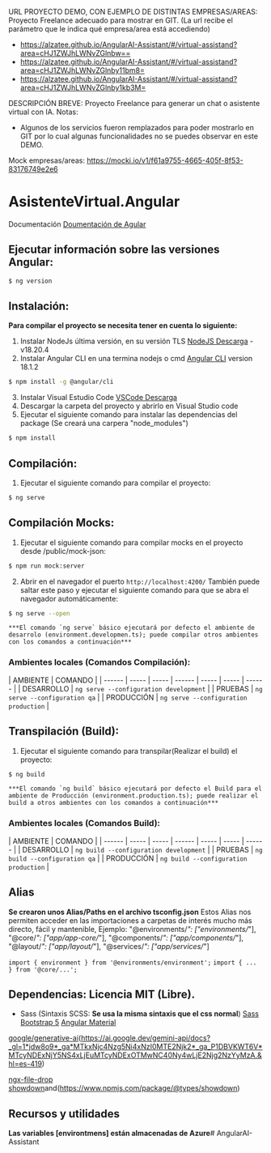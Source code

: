 URL PROYECTO DEMO, CON EJEMPLO DE DISTINTAS EMPRESAS/AREAS:
Proyecto Freelance adecuado para mostrar en GIT.
(La url recibe el parámetro que le indica qué empresa/area está accediendo)
- https://alzatee.github.io/AngularAI-Assistant/#/virtual-assistand?area=cHJ1ZWJhLWNvZGlnbw==
- https://alzatee.github.io/AngularAI-Assistant/#/virtual-assistand?area=cHJ1ZWJhLWNvZGlnby11bm8=
- https://alzatee.github.io/AngularAI-Assistant/#/virtual-assistand?area=cHJ1ZWJhLWNvZGlnby1kb3M=

DESCRIPCIÓN BREVE: Proyecto Freelance para generar un chat o asistente virtual con IA.
Notas: 
- Algunos de los servicios fueron remplazados para poder mostrarlo en GIT por lo cual algunas funcionalidades no se puedes observar en este DEMO.

Mock empresas/areas:
https://mocki.io/v1/f61a9755-4665-405f-8f53-83176749e2e6

# AsistenteVirtual.Angular
Documentación [Doumentación de Agular](https://angular.io/docs)


## Ejecutar información sobre las versiones Angular:
````sh
$ ng version
````


## Instalación:
**Para compilar el proyecto se necesita tener en cuenta lo siguiente:**

1. Instalar NodeJs última versión, en su versión TLS [NodeJS Descarga](https://angular.io/docs) - v18.20.4
2. Instalar Angular CLI en una termina nodejs o cmd [Angular CLI](https://github.com/angular/angular-cli) version 18.1.2
````sh
$ npm install -g @angular/cli
````
3. Instalar Visual Estudio Code [VSCode Descarga](https://code.visualstudio.com/)
4. Descargar la carpeta del proyecto y abrirlo en Visual Studio code
5. Ejecutar el siguiente comando para instalar las dependencias del package (Se creará una carpera "node_modules")
````sh
$ npm install
````


## Compilación:
1. Ejecutar el siguiente comando para compilar el proyecto:
````sh
$ ng serve
````

## Compilación Mocks:
1. Ejecutar el siguiente comando para compilar mocks en el proyecto desde /public/mock-json:
````sh
$ npm run mock:server
````

2. Abrir en el navegador el puerto `http://localhost:4200/`
También puede saltar este paso y ejecutar el siguiente comando para que se abra el navegador automáticamente:
````sh
$ ng serve --open
````
	***El comando `ng serve` básico ejecutará por defecto el ambiente de desarrolo (environment.developmen.ts); puede compilar otros ambientes con los comandos a continuación***
### Ambientes locales (Comandos Compilación):
| AMBIENTE | COMANDO |
| ------ | ----- | ----- | ------ | ----- | ----- | ------ |
| DESARROLLO     | `ng serve --configuration development`  |
| PRUEBAS        | `ng serve --configuration qa`           |
| PRODUCCIÓN     | `ng serve --configuration production`   |


## Transpilación (Build):
1. Ejecutar el siguiente comando para transpilar(Realizar el build) el proyecto:
````sh
$ ng build
````
	***El comando `ng build` básico ejecutará por defecto el Build para el ambiente de Producción (environment.production.ts); puede realizar el build a otros ambientes con los comandos a continuación***
### Ambientes locales (Comandos Build):
| AMBIENTE | COMANDO |
| ------ | ----- | ----- | ------ | ----- | ----- | ------ |
| DESARROLLO     | `ng build --configuration development`  |
| PRUEBAS        | `ng build --configuration qa`           |
| PRODUCCIÓN     | `ng build --configuration production`   |


## Alias
**Se crearon unos Alias/Paths en el archivo tsconfig.json**
Estos Alias nos permiten acceder en las importaciones a carpetas de interés mucho más directo, fácil y mantenible, Ejemplo:
"@environments/*": ["environments/*"],
"@core/*": ["app/app-core/*"],
"@components/*": ["app/components/*"],
"@layout/*": ["app/layout/*"],
"@services/*": ["app/services/*"]

`import { environment } from '@environments/environment';`
`import { ... } from '@core/...';`

## Dependencias: Licencia MIT (Libre).
- Sass (Sintaxis SCSS: **Se usa la misma sintaxis que el css normal**)
[Sass](https://sass-lang.com/documentation)
[Bootstrap 5](https://getbootstrap.com/docs/5.0/getting-started/introduction/)
[Angular Material](https://material.angular.io/)

[google/generative-ai](https://aistudio.google.com/)(https://ai.google.dev/gemini-api/docs?_gl=1*jdw8o9*_ga*MTkxNjc4Nzg5Ni4xNzI0MTE2Njk2*_ga_P1DBVKWT6V*MTcyNDExNjY5NS4xLjEuMTcyNDExOTMwNC40Ny4wLjE2Njg2NzYyMzA.&hl=es-419)

[ngx-file-drop](https://www.npmjs.com/package/ngx-file-drop)
[showdown](https://www.npmjs.com/package/showdown)and(https://www.npmjs.com/package/@types/showdown)

## Recursos y utilidades
**Las variables [environtmens] están almacenadas de Azure**# AngularAI-Assistant
